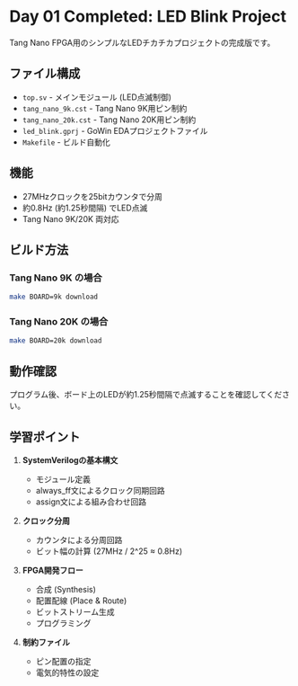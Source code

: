 # Day 01 Completed: LED Blink Project

Tang Nano FPGA用のシンプルなLEDチカチカプロジェクトの完成版です。

## ファイル構成

- `top.sv` - メインモジュール (LED点滅制御)
- `tang_nano_9k.cst` - Tang Nano 9K用ピン制約
- `tang_nano_20k.cst` - Tang Nano 20K用ピン制約
- `led_blink.gprj` - GoWin EDAプロジェクトファイル
- `Makefile` - ビルド自動化

## 機能

- 27MHzクロックを25bitカウンタで分周
- 約0.8Hz (約1.25秒間隔) でLED点滅
- Tang Nano 9K/20K 両対応

## ビルド方法

### Tang Nano 9K の場合
```bash
make BOARD=9k download
```

### Tang Nano 20K の場合
```bash
make BOARD=20k download
```

## 動作確認

プログラム後、ボード上のLEDが約1.25秒間隔で点滅することを確認してください。

## 学習ポイント

1. **SystemVerilogの基本構文**
   - モジュール定義
   - always_ff文によるクロック同期回路
   - assign文による組み合わせ回路

2. **クロック分周**
   - カウンタによる分周回路
   - ビット幅の計算 (27MHz / 2^25 ≈ 0.8Hz)

3. **FPGA開発フロー**
   - 合成 (Synthesis)
   - 配置配線 (Place & Route)
   - ビットストリーム生成
   - プログラミング

4. **制約ファイル**
   - ピン配置の指定
   - 電気的特性の設定